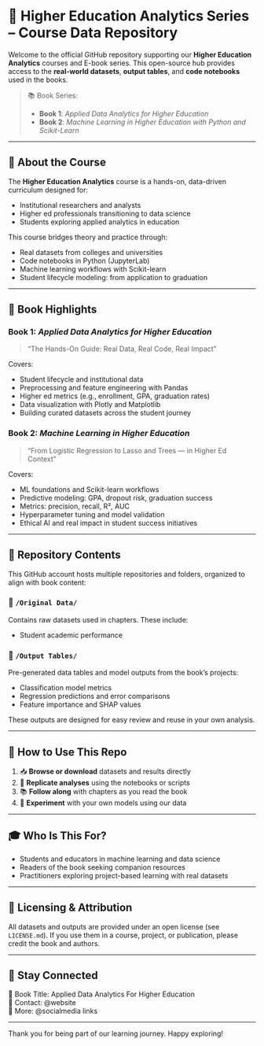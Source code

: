 # 📘 Higher Education Analytics Series – Course Data Repository

Welcome to the official GitHub repository supporting our **Higher Education Analytics** courses and E-book series. This open-source hub provides access to the **real-world datasets**, **output tables**, and **code notebooks** used in the books.

> 📚 Book Series:
> - **Book 1**: *Applied Data Analytics for Higher Education*  
> - **Book 2**: *Machine Learning in Higher Education with Python and Scikit-Learn*  

---

## 🚀 About the Course

The **Higher Education Analytics** course is a hands-on, data-driven curriculum designed for:
- Institutional researchers and analysts
- Higher ed professionals transitioning to data science
- Students exploring applied analytics in education

This course bridges theory and practice through:
- Real datasets from colleges and universities
- Code notebooks in Python (JupyterLab)
- Machine learning workflows with Scikit-learn
- Student lifecycle modeling: from application to graduation

---

## 🧠 Book Highlights

### Book 1: *Applied Data Analytics for Higher Education*
> “The Hands-On Guide: Real Data, Real Code, Real Impact”

Covers:
- Student lifecycle and institutional data
- Preprocessing and feature engineering with Pandas
- Higher ed metrics (e.g., enrollment, GPA, graduation rates)
- Data visualization with Plotly and Matplotlib
- Building curated datasets across the student journey

### Book 2: *Machine Learning in Higher Education*
> “From Logistic Regression to Lasso and Trees — in Higher Ed Context”

Covers:
- ML foundations and Scikit-learn workflows
- Predictive modeling: GPA, dropout risk, graduation success
- Metrics: precision, recall, R², AUC
- Hyperparameter tuning and model validation
- Ethical AI and real impact in student success initiatives

---

## 📂 Repository Contents

This GitHub account hosts multiple repositories and folders, organized to align with book content:

### 🔸 **`/Original Data/`**
Contains raw datasets used in chapters. These include:
- Student academic performance

### 🔸 **`/Output Tables/`**
Pre-generated data tables and model outputs from the book’s projects:
- Classification model metrics  
- Regression predictions and error comparisons  
- Feature importance and SHAP values  

These outputs are designed for easy review and reuse in your own analysis.

---

## 🧪 How to Use This Repo

1. 📥 **Browse or download** datasets and results directly
2. 🧠 **Replicate analyses** using the notebooks or scripts
3. 📚 **Follow along** with chapters as you read the book
4. 🚀 **Experiment** with your own models using our data

---

## 🎓 Who Is This For?

- Students and educators in machine learning and data science  
- Readers of the book seeking companion resources  
- Practitioners exploring project-based learning with real datasets  

---

## 📌 Licensing & Attribution

All datasets and outputs are provided under an open license (see `LICENSE.md`). If you use them in a course, project, or publication, please credit the book and authors.

---

## 🔗 Stay Connected

📘 Book Title: Applied Data Analytics For Higher Education  
📩 Contact: @website  
🔗 More: @socialmedia links

---

Thank you for being part of our learning journey. Happy exploring!




